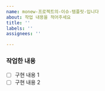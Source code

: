 ```yaml
---
name: monew-프로젝트의-이슈-템플릿-입니다
about: 작업 내용을 적어주세요
title: ''
labels: ''
assignees: ''

---
```


### 작업한 내용
- [ ] 구현 내용 1
- [ ] 구현 내용 2
